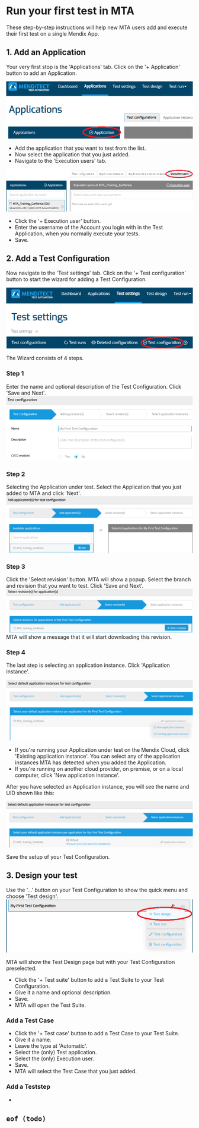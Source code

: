 # Run your first test in MTA

These step-by-step instructions will help new MTA users add and execute their first test on a single Mendix App.

## 1. Add an Application

Your very first stop is the 'Applications' tab. 
Click on the '+ Application' button to add an Application.

![Add application](images/run_first_test/00.png)

- Add the application that you want to test from the list.
- Now select the application that you just added.
- Navigate to the 'Execution users' tab.

![Add application](images/run_first_test/01.png)

- Click the '+ Execution user' button.
- Enter the username of the Account you login with in the Test Application, when you normally execute your tests.
- Save. 

## 2. Add a Test Configuration

Now navigate to the 'Test settings' tab.
Click on the '+ Test configuration' button to start the wizard for adding a Test Configuration.

![Add test configuration](images/run_first_test/02.png)

The Wizard consists of 4 steps. 

### Step 1

Enter the name and optional description of the Test Configuration. Click 'Save and Next'. ![Add test configuration](images/run_first_test/03.png)

### Step 2

Selecting the Application under test. Select the Application that you just added to MTA and click 'Next'.![Add test configuration](images/run_first_test/04.png)

### Step 3

Click the 'Select revision' button. MTA will show a popup. Select the branch and revision that you want to test. Click 'Save and Next'. 
![Add test configuration](images/run_first_test/05.png)
MTA will show a message that it will start downloading this revision.

### Step 4

The last step is selecting an application instance. Click 'Application instance'.

![Add test configuration](images/run_first_test/06.png)

- If you're running your Application under test on the Mendix Cloud, click 'Existing application instance'. You can select any of the application instances MTA has detected when you added the Application.
- If you're running on another cloud provider, on premise, or on a local computer, click 'New application instance'. 

After you have selected an Application instance, you will see the name and UID shown like this:

![Add test configuration](images/run_first_test/07.png)

Save the setup of your Test Configuration.

## 3. Design your test

Use the '...' button on your Test Configuration to show the quick menu and choose 'Test design'.
![Add test configuration](images/run_first_test/08.png)

MTA will show the Test Design page but with your Test Configuration preselected.
- Click the '+ Test suite' button to add a Test Suite to your Test Configuration.
- Give it a name and optional description.
- Save.
- MTA will open the Test Suite.

### Add a Test Case
- Click the '+ Test case' button to add a Test Case to your Test Suite.
- Give it a name.
- Leave the type at 'Automatic'.
- Select the (only) Test application.
- Select the (only) Execution user.
- Save.
- MTA will select the Test Case that you just added.

### Add a Teststep
- 

## `eof (todo)`
